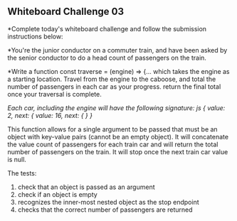 ## Whiteboard Challenge 03

*Complete today's whiteboard challenge and follow the submission instructions below:

*You're the junior conductor on a commuter train, and have been asked by the senior conductor to do a head count of passengers on the train.

*Write a function const traverse = (engine) => {... which takes the engine as a starting location. Travel from the engine to the caboose, and total the number of passengers in each car as your progress. return the final total once your traversal is complete.

*Each car, including the engine will have the following signature: js { <engine> value: 2, next: { <next car> value: 16, next: { <next car> } }*

This function allows for a single argument to be passed that must be an object with key-value pairs (cannot be an empty object). It will concatenate the value count of passengers for each train car and will return the total number of passengers on the train. It will stop once the next train car value is null.

The tests:
1. check that an object is passed as an argument
2. check if an object is empty
3. recognizes the inner-most nested object as the stop endpoint
4. checks that the correct number of passengers are returned
